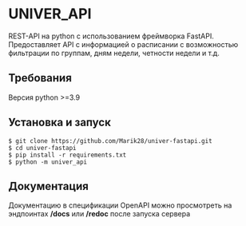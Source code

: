 # UNIVER_API

REST-API на python с использованием фреймворка FastAPI.
Предоставляет API с информацией о расписании с возможностью 
фильтрации по группам, дням недели, четности недели и т.д.

## Требования

Версия python >=3.9

## Установка и запуск

    $ git clone https://github.com/Marik28/univer-fastapi.git
    $ cd univer-fastapi
    $ pip install -r requirements.txt
    $ python -m univer_api

## Документация
Документацию в спецификации OpenAPI можно просмотреть на 
эндпоинтах __/docs__ или __/redoc__ после запуска сервера